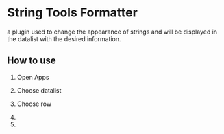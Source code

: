 # String Tools Formatter

a plugin used to change the appearance of strings and will be displayed in the datalist with the desired information.


## How to use

1. Open Apps

2. Choose datalist

3. Choose row

4. 

5. 


